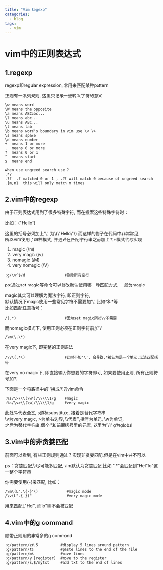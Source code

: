 ```yaml
---
title: "Vim Regexp"
categories:
  - blog
tags:
  - vim
---
```


# vim中的正则表达式

## 1.regexp

regexp即regular expression, 常用来匹配某种pattern

正则有一系列规则, 这里只记录一些转义字符的意义

```
\w means word
\W means the opposite
\a means ABCabc...
\l means abc...
\u means ABC...
\t means tab
\b means word's boundary in vim use \< \>
\s means space
\d means number
+  means 1 or more
.  means 0 or more
?  means 0 or 1
^  means start
$  means end

when use ungreed search use ?
.*?
.??  .? matched 0 or 1 , .?? will match 0 because of ungreed search
.{m,n}  this will only match m times
```

## 2.vim中的regexp

由于正则表达式用到了很多特殊字符, 而在搜索这些特殊字符时：

比如：("Hello")  

这里的括号必须加上'\\', 为\\\(\\"Hello\\"\\\) 而这样的例子在代码中非常常见,   
所以vim使用了四种模式, 并通过在匹配字符串之前加上'\\'+模式代号实现

1. magic (\m)
2. very magic (\v)
3. nomagic (\M)
4. very nomagic (\V)

```
:g/\v^$/d                  #删除所有空行  
```

ps:通过set magic等命令可以修改默认使用哪一种匹配方式, 一般为magic  

magic其实可以理解为魔法字符, 即正则字符,   
默认情况下magic使用一些常见字符不需要加'\\', 比如^$.*等  
比如匹配任意括号：

```
/(.*)                      #因为set magic所以\v不需要
```

而nomagic模式下, 使用正则必须在正则字符前加'\\'

```
/\m(\.\*)
```

在very magic下, 即完整的正则语法

```
/\v\(.*\)                  #此时不加'\', 会导致.*被认为是一个单元,无法匹配括号
```

在very no magic下, 即直接输入你想要的字符即可, 如果要使用正则, 所有正则符号加'\\'

下面是一个将路径中的'\'换成'\\'的vim命令

```
:%s/\>\\\(\w\)/\\\\\1/g    #magic
:%s/\v>\\(\w)/\\\\\1/g     #very magic
```

此处%代表全文, s道标substitute, 接着是替代字符串  
\v为very magic, >为单右边界, \\\\代表'\',括号为单元, \w为单词,   
之后为替代字符串,俩个'\'和前面括号里的元素, 这里为'\1'
g为global

## 3.vim中的非贪婪匹配

前面可以看到, 有些正则规则通过 ? 实现非贪婪匹配,但是在vim中并不可以

ps：贪婪匹配为尽可能多匹配, vim默认为贪婪匹配,比如 ".*"会匹配到"Hel"lo"这一整个字符串

你需要使用{-}来匹配, 比如：

```
/\m\(L".\{-}"\)             #magic mode
/\v(L".{-})"                #very magic mode
```

用来匹配L"Hel", 而lo"则不会被匹配

## 4.vim中的g command

顺带正则用的非常多的g command

```
:g/pattern/z#.5          #display 5 lines around pattern
:g/pattern/t$            #paste lines to the end of the file
:g/pattern/m$            #move lines
:g/pattern/y [register]  #move to the register
:g/pattern/s/$/mytxt     #add txt to the end of lines
```
